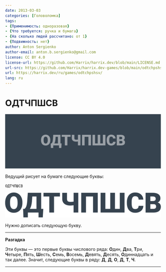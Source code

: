 ```yaml
---
date: 2013-03-03
categories: [Головоломка]
tags:
- {Применимость: одноразовая}
- {Что требуется: ручка и бумага}
- {На сколько людей рассчитано: от 1}
- {Подвижность: нет}
author: Anton Sergienko
author-email: anton.b.sergienko@gmail.com
license: CC BY 4.0
license-url: https://github.com/Harrix/harrix.dev/blob/main/LICENSE.md
url-src: https://github.com/Harrix/harrix.dev-games/blob/main/odtchpshsv/odtchpshsv.md
url: https://harrix.dev/ru/games/odtchpshsv/
lang: ru
---
```


# ОДТЧПШСВ

![Featured image](featured-image.svg)

Ведущий рисует на бумаге следующие буквы:

```text
ОДТЧПШСВ
```

![Буквы](img/problem.svg)

Нужно дописать следующую букву.

---

**Разгадка** <!-- !details -->

Эти буквы — это первые буквы числового ряда: **О**дин, **Д**ва, **Т**ри, **Ч**етыре, **П**ять, **Ш**есть, **С**емь, **В**осемь, **Д**евять, **Д**есять, **О**диннадцать и так далее. Значит, следующие буквы в ряду: **Д**, **Д**, **О**, **Д**, **Т**, **Ч**.

---
